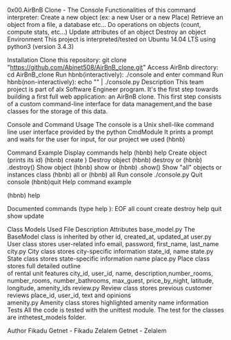 0x00.AirBnB Clone - The Console
Functionalities of this command interpreter:
Create a new object (ex: a new User or a new Place)
Retrieve an object from a file, a database etc...
Do operations on objects (count, compute stats, etc...)
Update attributes of an object
Destroy an object
Environment
This project is interpreted/tested on Ubuntu 14.04 LTS using python3 (version 3.4.3)

Installation
Clone this repository: git clone "https://github.com/Abinet508/AirBnB_clone.git"
Access AirBnb directory: cd AirBnB_clone
Run hbnb(interactively): ./console and enter command
Run hbnb(non-interactively): echo "" | ./console.py
Description
This team project is part of alx Software Engineer program. It's the first step towards building a first full web application: an AirBnB clone. This first step consists of a custom command-line interface for data management,and the base classes for the storage of this data.

Console and Command Usage
The console is a Unix shell-like command line user interface provided by the python CmdModule It prints a prompt and waits for the user for input, for our project we used (hbnb)

Command	Example
Display commands help	(hbnb) help
Create object (prints its id)	(hbnb) create )
Destroy object	(hbnb) destroy or (hbnb) .destroy()
Show object	(hbnb) show or (hbnb) .show()
Show "all" objects or instances class	(hbnb) all or (hbnb) all
Run console	./console.py
Quit console	(hbnb)quit
Help command example

(hbnb) help

Documented commands (type help ):
EOF all count create destroy help quit show update

Class Models Used
File	Description	Attributes
base_model.py	The BaseModel class is inherited by other	id, created_at, updated_at
user.py	User class stores user-related info	email, password, first_name, last_name
city.py	City class stores city-specific information	state_id, name
state.py	State class stores state-specific information	name
place.py	Place class stores full detailed outline	
of rental unit features	city_id, user_id, name, description,number_rooms,
number_rooms, number_bathrooms, max_guest,
price_by_night, latitude, longitude, amenity_ids
review.py	Review class stores previous customer reviews	place_id, user_id, text
and opinions	
amenity.py	Amenity class stores highlighted amenity	name
information	
Tests
All the code is tested with the unittest module. The test for the classes are inthetest_models folder.

Author
Fikadu Getnet - Fikadu
Zelalem Getnet - Zelalem
